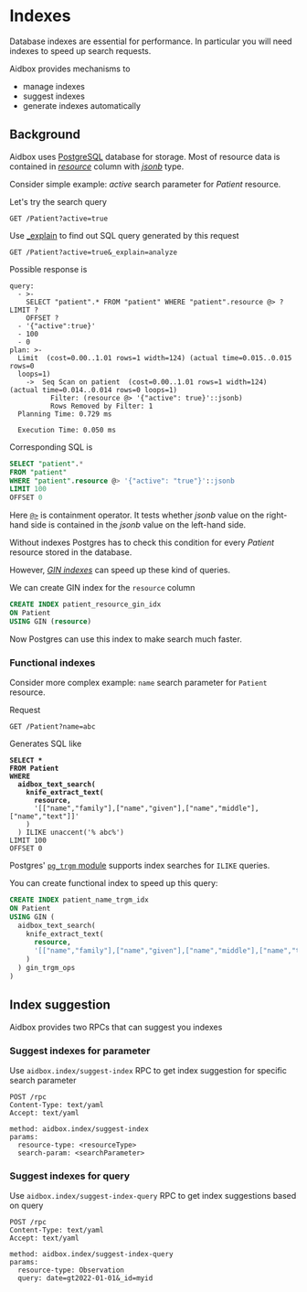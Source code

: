 # Indexes

Database indexes are essential for performance. In particular you will need indexes to speed up search requests.

Aidbox provides mechanisms to

* manage indexes
* suggest indexes
* generate indexes automatically

## Background

Aidbox uses [PostgreSQL](https://www.postgresql.org/) database for storage. Most of resource data is contained in [_resource_](../../storage-1/database.md) column with [_jsonb_](https://www.postgresql.org/docs/current/datatype-json.html) type.

Consider simple example: _active_ search parameter for _Patient_ resource.

Let's try the search query

```http
GET /Patient?active=true
```

Use [\_explain](broken-reference) to find out SQL query generated by this request

```
GET /Patient?active=true&_explain=analyze
```

Possible response is

```
query:
  - >-
    SELECT "patient".* FROM "patient" WHERE "patient".resource @> ? LIMIT ?
    OFFSET ? 
  - '{"active":true}'
  - 100
  - 0
plan: >-
  Limit  (cost=0.00..1.01 rows=1 width=124) (actual time=0.015..0.015 rows=0
  loops=1)
    ->  Seq Scan on patient  (cost=0.00..1.01 rows=1 width=124) (actual time=0.014..0.014 rows=0 loops=1)
          Filter: (resource @> '{"active": true}'::jsonb)
          Rows Removed by Filter: 1
  Planning Time: 0.729 ms

  Execution Time: 0.050 ms
```

Corresponding SQL is

```sql
SELECT "patient".*
FROM "patient"
WHERE "patient".resource @> '{"active": "true"}'::jsonb
LIMIT 100
OFFSET 0
```

Here [`@>`](https://www.postgresql.org/docs/current/functions-json.html) is containment operator. It tests whether _jsonb_ value on the right-hand side is contained in the _jsonb_ value on the left-hand side.

Without indexes Postgres has to check this condition for every _Patient_ resource stored in the database.

However, [_GIN indexes_](https://www.postgresql.org/docs/current/datatype-json.html#JSON-INDEXING) can speed up these kind of queries.

We can create GIN index for the `resource` column

```sql
CREATE INDEX patient_resource_gin_idx
ON Patient
USING GIN (resource)
```

Now Postgres can use this index to make search much faster.

### Functional indexes

Consider more complex example: `name` search parameter for `Patient` resource.

Request

```
GET /Patient?name=abc
```

Generates SQL like

<pre class="language-sql"><code class="lang-sql"><strong>SELECT *
</strong><strong>FROM Patient
</strong><strong>WHERE
</strong><strong>  aidbox_text_search(
</strong><strong>    knife_extract_text(
</strong><strong>      resource,
</strong>      '[["name","family"],["name","given"],["name","middle"],["name","text"]]'
    )
  ) ILIKE unaccent('% abc%')
LIMIT 100
OFFSET 0
</code></pre>

Postgres' [`pg_trgm` module](https://www.postgresql.org/docs/current/pgtrgm.html#id-1.11.7.44.8) supports index searches for `ILIKE` queries.

You can create functional index to speed up this query:

```sql
CREATE INDEX patient_name_trgm_idx
ON Patient
USING GIN (
  aidbox_text_search(
    knife_extract_text(
      resource,
      '[["name","family"],["name","given"],["name","middle"],["name","text"]]'
    )
  ) gin_trgm_ops
)
```

## Index suggestion

Aidbox provides two RPCs that can suggest you indexes

### Suggest indexes for parameter

Use `aidbox.index/suggest-index` RPC to get index suggestion for specific search parameter

```
POST /rpc
Content-Type: text/yaml
Accept: text/yaml

method: aidbox.index/suggest-index
params:
  resource-type: <resourceType>
  search-param: <searchParameter>
```

### Suggest indexes for query

Use `aidbox.index/suggest-index-query` RPC to get index suggestions based on query

```
POST /rpc
Content-Type: text/yaml
Accept: text/yaml

method: aidbox.index/suggest-index-query
params:
  resource-type: Observation
  query: date=gt2022-01-01&_id=myid
```
